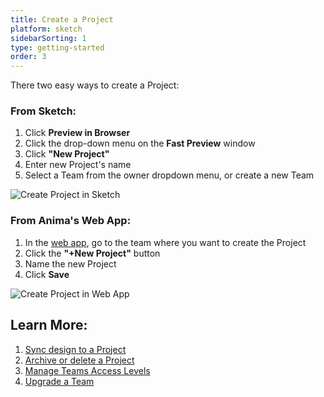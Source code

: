 ```yaml
---
title: Create a Project
platform: sketch
sidebarSorting: 1
type: getting-started
order: 3
---
```

<!---
Projects are where your designs are live in Anima. There are two types of projects: **Personal Projects** and **Team Projects**.

-   **Personal Projects** are where you do work by yourself. Only you can access your Personal Projects unless you invite others as Guests (Share > Invite Guests). To access Personal Projects, click the dropdown menu in the top left corner of the Anima web app and select **Personal**.

-   **Team Projects** are where you can collaborate with others in your Organization. There can be multiple Projects in one team. Anyone added to the a Team can access these Projects. 
You can also invite Guests to a specific Project in a Team Projects and restrict them from accessing the other Projects (Share > Invite Guests).

> ❗️**Important:** 
> - Each **Team workspace** needs its own separate Anima subscription
> - **Personal workspace** will automatically be upgraded when a Team workspace is upgraded
> 
> 

## How to Create a Project
--->

There two easy ways to create a Project:

### **From Sketch:**
1. Click **Preview in Browser**
2. Click the drop-down menu on the **Fast Preview** window
3. Click **"New Project"**
4. Enter new Project's name
5. Select a Team from the owner dropdown menu, or create a new Team

![Create Project in Sketch](https://s3.amazonaws.com/animaapp/docs/sketch/Getting%20Started%20-%20Create%20Project.png)

	
### **From Anima's Web App:**
1. In the [web app](https://projects.animaapp.com), go to the team where you want to create the Project
2. Click the **"+New Project"** button
3. Name the new Project
4. Click **Save**
	

![Create Project in Web App](https://s3.amazonaws.com/animaapp/docs/web-app/Getting%20Started%20-%20Create%20Project%20webapp.png)


## Learn More:

1. [Sync design to a Project](/v3/sketch/export/05-publish-and-manage-website.html#Step-2-Sync-Draft)
2. [Archive or delete a Project](/v3/sketch/export/manage-website.html#Versions)
3. [Manage Teams Access Levels](/v3/sketch/export/manage-access.html)
4. [Upgrade a Team](/v3/sketch/getting-started/upgrade.html)
